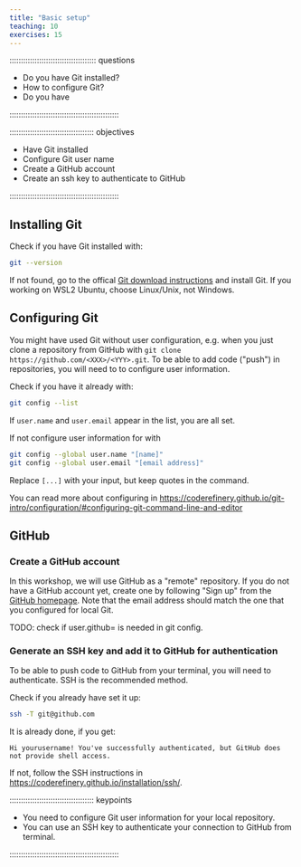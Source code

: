 ```yaml
---
title: "Basic setup"
teaching: 10
exercises: 15
---
```


:::::::::::::::::::::::::::::::::::::: questions 

- Do you have Git installed?
- How to configure Git?
- Do you have 

::::::::::::::::::::::::::::::::::::::::::::::::

::::::::::::::::::::::::::::::::::::: objectives

- Have Git installed
- Configure Git user name
- Create a GitHub account
- Create an ssh key to authenticate to GitHub

::::::::::::::::::::::::::::::::::::::::::::::::

## Installing Git

Check if you have Git installed with:

```bash
git --version
```

If not found, go to the offical [Git download instructions](https://git-scm.com/downloads) and install Git. If you working on WSL2 Ubuntu, choose Linux/Unix, not Windows.


## Configuring Git

You might have used Git without user configuration, e.g. when you just clone a repository from GitHub with `git clone https://github.com/<XXX>/<YYY>.git`.
To be able to add code ("push") in repositories, you will need to to configure user information.

Check if you have it already with:

```bash
git config --list
```

If `user.name` and `user.email` appear in the list, you are all set.

If not configure user information for with

```bash
git config --global user.name "[name]"
git config --global user.email "[email address]"
```

Replace `[...]` with your input, but keep quotes in the command.

You can read more about configuring in https://coderefinery.github.io/git-intro/configuration/#configuring-git-command-line-and-editor

## GitHub

### Create a GitHub account

In this workshop, we will use GitHub as a "remote" repository. If you do not have a GitHub account yet, create one by following "Sign up" from the [GitHub homepage](https://github.com/). Note that the email address should match the one that you configured for local Git.

TODO: check if user.github= is needed in git config.

### Generate an SSH key and add it to GitHub for authentication 

To be able to push code to GitHub from your terminal, you will need to authenticate.
SSH is the recommended method. 

Check if you already have set it up:

```bash
ssh -T git@github.com
```

It is already done, if you get:

```output
Hi yourusername! You've successfully authenticated, but GitHub does not provide shell access.
```

If not, follow the SSH instructions in https://coderefinery.github.io/installation/ssh/.



::::::::::::::::::::::::::::::::::::: keypoints 

- You need to configure Git user information for your local repository.
- You can use an SSH key to authenticate your connection to GitHub from terminal. 

::::::::::::::::::::::::::::::::::::::::::::::::
